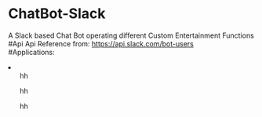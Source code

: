 # ChatBot-Slack
A Slack based Chat Bot operating different Custom Entertainment Functions
<br>
#Api
Api Reference from: https://api.slack.com/bot-users
<br>
#Applications:
<li>
<ul>hh </ul>
<ul>hh</ul>
<ul>hh </ul>
</li>